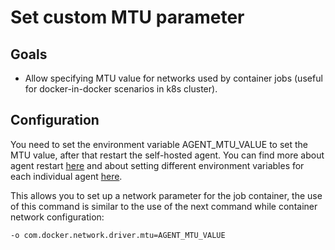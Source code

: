 # Set custom MTU parameter

## Goals
  - Allow specifying MTU value for networks used by container jobs (useful for docker-in-docker scenarios in k8s cluster).
 
## Configuration

You need to set the environment variable AGENT_MTU_VALUE to set the MTU value, after that restart the self-hosted agent. You can find more about agent restart [here](https://docs.microsoft.com/en-us/azure/devops/pipelines/agents/v2-windows?view=azure-devops#how-do-i-restart-the-agent) and about setting different environment variables for each individual agent [here](https://docs.microsoft.com/en-us/azure/devops/pipelines/agents/v2-windows?view=azure-devops#how-do-i-set-different-environment-variables-for-each-individual-agent).

This allows you to set up a network parameter for the job container, the use of this command is similar to the use of the next command while container network configuration:

```-o com.docker.network.driver.mtu=AGENT_MTU_VALUE```
